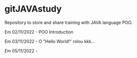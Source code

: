 # gitJAVAstudy
 Repository to store and share training with JAVA language POO.

Em 02/11/2022 - POO Introduction

Em 03/11/2022 - O "Hello World!" rolou kkk... 

Em 05/11/2022 - 